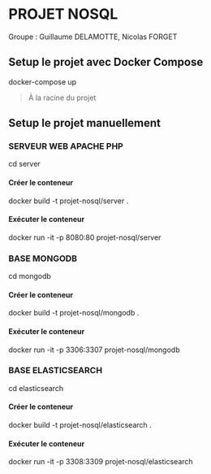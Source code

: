 # PROJET NOSQL
Groupe : Guillaume DELAMOTTE, Nicolas FORGET

## Setup le projet avec Docker Compose
docker-compose up
>À la racine du projet

## Setup le projet manuellement
### SERVEUR WEB APACHE PHP
cd server
#### Créer le conteneur
docker build -t projet-nosql/server .

#### Exécuter le conteneur
docker run -it -p 8080:80 projet-nosql/server

### BASE MONGODB
cd mongodb
#### Créer le conteneur
docker build -t projet-nosql/mongodb .

#### Exécuter le conteneur
docker run -it -p 3306:3307 projet-nosql/mongodb

### BASE ELASTICSEARCH
cd elasticsearch
#### Créer le conteneur
docker build -t projet-nosql/elasticsearch .

#### Exécuter le conteneur
docker run -it -p 3308:3309 projet-nosql/elasticsearch